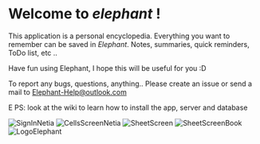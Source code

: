 # Welcome to *elephant* !


This application is a personal encyclopedia. Everything you want to remember can be saved in *Elephant*. Notes, summaries, quick reminders, ToDo list, etc ..

Have fun using Elephant, I hope this will be useful for you :D

To report any bugs, questions, anything.. Please create an issue or send a mail to Elephant-Help@outlook.com

E
PS: look at the wiki to learn how to install the app, server and database


![SignInNetia](https://user-images.githubusercontent.com/33542661/166166034-ed0c678d-9729-4158-a1b6-8288322e3151.png)
![CellsScreenNetia](https://user-images.githubusercontent.com/33542661/166167849-af49699d-92d7-43a0-b944-d8129dfdd336.png)
![SheetScreen](https://user-images.githubusercontent.com/33542661/166167901-95a45bf9-3220-4e5b-832f-3d79ed6d257b.png)
![SheetScreenBook](https://user-images.githubusercontent.com/33542661/166167994-b1867938-091e-4f44-b24b-50a7ebac09d2.png)
![LogoElephant](https://user-images.githubusercontent.com/33542661/166165987-d94830a1-26af-4217-b803-d5e0c7f52c55.png)
